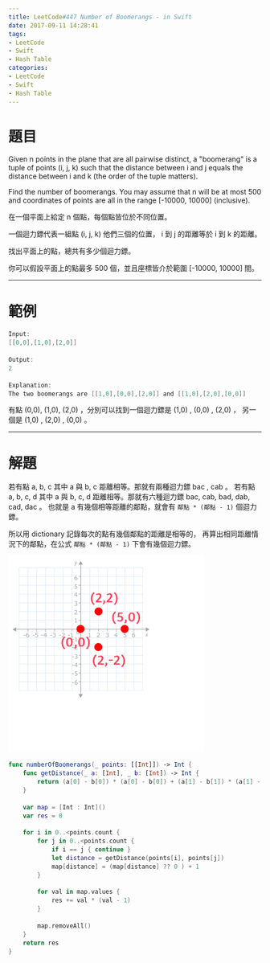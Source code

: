 ```yaml
---
title: LeetCode#447 Number of Boomerangs - in Swift
date: 2017-09-11 14:28:41
tags:
- LeetCode
- Swift
- Hash Table
categories:
- LeetCode
- Swift
- Hash Table
---
```


# 題目
Given n points in the plane that are all pairwise distinct, a "boomerang" is a tuple of points (i, j, k) such that the distance between i and j equals the distance between i and k (the order of the tuple matters).

Find the number of boomerangs. You may assume that n will be at most 500 and coordinates of points are all in the range [-10000, 10000] (inclusive).

在一個平面上給定 n 個點，每個點皆位於不同位置。 

一個迴力鏢代表一組點 (i, j, k) 他們三個的位置， i 到 j 的距離等於 i 到 k 的距離。

找出平面上的點，總共有多少個迴力鏢。

你可以假設平面上的點最多 500 個，並且座標皆介於範圍 [-10000, 10000] 間。

---

# 範例
``` swift
Input:
[[0,0],[1,0],[2,0]]

Output:
2

Explanation:
The two boomerangs are [[1,0],[0,0],[2,0]] and [[1,0],[2,0],[0,0]]
```

有點 (0,0), (1,0), (2,0) ，分別可以找到一個迴力鏢是 (1,0) , (0,0) , (2,0) ，
另一個是 (1,0) , (2,0) , (0,0) 。

---

# 解題

若有點 a, b, c 其中 a 與 b, c 距離相等。那就有兩種迴力鏢 bac , cab 。
若有點 a, b, c, d 其中 a 與 b, c, d 距離相等。那就有六種迴力鏢 bac, cab, bad, dab, cad, dac 。
也就是 a 有幾個相等距離的鄰點，就會有 `鄰點 * (鄰點 - 1)` 個迴力鏢。

所以用 dictionary 記錄每次的點有幾個鄰點的距離是相等的，
再算出相同距離情況下的鄰點，在公式 `鄰點 * (鄰點 - 1)` 下會有幾個迴力鏢。

![](../images/leetcode-447/boomerages.gif)

``` swift
func numberOfBoomerangs(_ points: [[Int]]) -> Int {
    func getDistance(_ a: [Int], _ b: [Int]) -> Int {
        return (a[0] - b[0]) * (a[0] - b[0]) + (a[1] - b[1]) * (a[1] - b[1])
    }
    
    var map = [Int : Int]()
    var res = 0
    
    for i in 0..<points.count {
        for j in 0..<points.count {
            if i == j { continue }
            let distance = getDistance(points[i], points[j])
            map[distance] = (map[distance] ?? 0 ) + 1
        }
        
        for val in map.values {
            res += val * (val - 1)
        }
        
        map.removeAll()
    }
    return res
}
```

